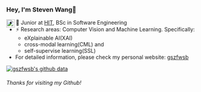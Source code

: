 ### Hey, I'm Steven Wang👋 
<a href="https://www.linkedin.com/in/gszfwsb/">
  <img align="left" alt="Steven's LinkedIN" width="22px" src="https://raw.githubusercontent.com/peterthehan/peterthehan/master/assets/linkedin.svg" />
</a>

- 🍻 Junior at  [HIT](http://www.hit.edu.cn/), BSc in Software Engineering
- ⚡ Research areas: Computer Vision and Machine Learning. Specifically: 
    - eXplainable AI(XAI)
    - cross-modal learning(CML) and 
    - self-supervise learning(SSL)
- For detailed information, please check my personal website: [gszfwsb](https://gszfwsb.com/)

[![gszfwsb's github data](https://github-readme-stats.vercel.app/api?username=gszfwsb)]()
<h6>Thanks for visiting my Github!</h6>

